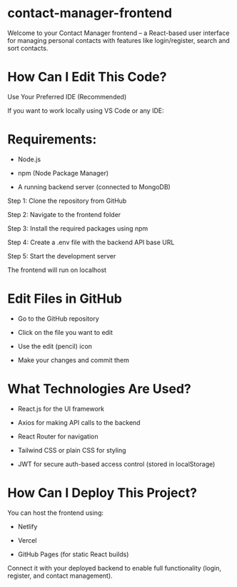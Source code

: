 # contact-manager-frontend
Welcome to your Contact Manager frontend – a React-based user interface for managing personal contacts with features like login/register, search and sort contacts.
# How Can I Edit This Code?
Use Your Preferred IDE (Recommended)

If you want to work locally using VS Code or any IDE:

# Requirements:

- Node.js

- npm (Node Package Manager)

- A running backend server (connected to MongoDB)

Step 1: Clone the repository from GitHub

Step 2: Navigate to the frontend folder

Step 3: Install the required packages using npm

Step 4: Create a .env file with the backend API base URL 

Step 5: Start the development server

The frontend will run on localhost 

# Edit Files in GitHub

- Go to the GitHub repository

- Click on the file you want to edit

- Use the edit (pencil) icon

- Make your changes and commit them

# What Technologies Are Used?

- React.js for the UI framework

- Axios for making API calls to the backend

- React Router for navigation

- Tailwind CSS or plain CSS for styling

- JWT for secure auth-based access control (stored in localStorage)

# How Can I Deploy This Project?
You can host the frontend using:

- Netlify

- Vercel

- GitHub Pages (for static React builds)

Connect it with your deployed backend to enable full functionality (login, register, and contact management).

